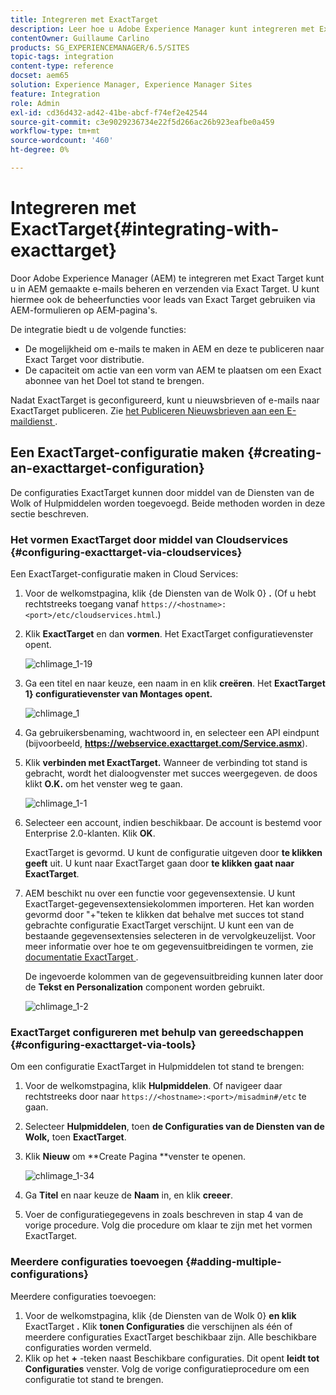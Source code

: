 ```yaml
---
title: Integreren met ExactTarget
description: Leer hoe u Adobe Experience Manager kunt integreren met ExactTarget.
contentOwner: Guillaume Carlino
products: SG_EXPERIENCEMANAGER/6.5/SITES
topic-tags: integration
content-type: reference
docset: aem65
solution: Experience Manager, Experience Manager Sites
feature: Integration
role: Admin
exl-id: cd36d432-ad42-41be-abcf-f74ef2e42544
source-git-commit: c3e9029236734e22f5d266ac26b923eafbe0a459
workflow-type: tm+mt
source-wordcount: '460'
ht-degree: 0%

---
```


# Integreren met ExactTarget{#integrating-with-exacttarget}

Door Adobe Experience Manager (AEM) te integreren met Exact Target kunt u in AEM gemaakte e-mails beheren en verzenden via Exact Target. U kunt hiermee ook de beheerfuncties voor leads van Exact Target gebruiken via AEM-formulieren op AEM-pagina&#39;s.

De integratie biedt u de volgende functies:

* De mogelijkheid om e-mails te maken in AEM en deze te publiceren naar Exact Target voor distributie.
* De capaciteit om actie van een vorm van AEM te plaatsen om een Exact abonnee van het Doel tot stand te brengen.

Nadat ExactTarget is geconfigureerd, kunt u nieuwsbrieven of e-mails naar ExactTarget publiceren. Zie [ het Publiceren Nieuwsbrieven aan een E-maildienst ](/help/sites-authoring/personalization.md).

## Een ExactTarget-configuratie maken {#creating-an-exacttarget-configuration}

De configuraties ExactTarget kunnen door middel van de Diensten van de Wolk of Hulpmiddelen worden toegevoegd. Beide methoden worden in deze sectie beschreven.

### Het vormen ExactTarget door middel van Cloudservices {#configuring-exacttarget-via-cloudservices}

Een ExactTarget-configuratie maken in Cloud Services:

1. Voor de welkomstpagina, klik {de Diensten van de Wolk 0} **.** (Of u hebt rechtstreeks toegang vanaf `https://<hostname>:<port>/etc/cloudservices.html`.)
1. Klik **ExactTarget** en dan **vormen**. Het ExactTarget configuratievenster opent.

   ![ chlimage_1-19 ](assets/chlimage_1-19.png)

1. Ga een titel en naar keuze, een naam in en klik **creëren**. Het **ExactTarget 1} configuratievenster van Montages opent.**

   ![ chlimage_1 ](assets/chlimage_1.jpeg)

1. Ga gebruikersbenaming, wachtwoord in, en selecteer een API eindpunt (bijvoorbeeld, **https://webservice.exacttarget.com/Service.asmx**).
1. Klik **verbinden met ExactTarget.** Wanneer de verbinding tot stand is gebracht, wordt het dialoogvenster met succes weergegeven. de doos klikt **O.K.** om het venster weg te gaan.

   ![ chlimage_1-1 ](assets/chlimage_1-1.jpeg)

1. Selecteer een account, indien beschikbaar. De account is bestemd voor Enterprise 2.0-klanten. Klik **OK**.

   ExactTarget is gevormd. U kunt de configuratie uitgeven door **te klikken geeft** uit. U kunt naar ExactTarget gaan door **te klikken gaat naar ExactTarget**.

1. AEM beschikt nu over een functie voor gegevensextensie. U kunt ExactTarget-gegevensextensiekolommen importeren. Het kan worden gevormd door &quot;+&quot;teken te klikken dat behalve met succes tot stand gebrachte configuratie ExactTarget verschijnt. U kunt een van de bestaande gegevensextensies selecteren in de vervolgkeuzelijst. Voor meer informatie over hoe te om gegevensuitbreidingen te vormen, zie [ documentatie ExactTarget ](https://help.salesforce.com/s/articleView?id=sf.mc_es_data_extension_data_relationships_classic.htm&amp;type=5).

   De ingevoerde kolommen van de gegevensuitbreiding kunnen later door de **Tekst en Personalization** component worden gebruikt.

   ![ chlimage_1-2 ](assets/chlimage_1-2.jpeg)

### ExactTarget configureren met behulp van gereedschappen {#configuring-exacttarget-via-tools}

Om een configuratie ExactTarget in Hulpmiddelen tot stand te brengen:

1. Voor de welkomstpagina, klik **Hulpmiddelen**. Of navigeer daar rechtstreeks door naar `https://<hostname>:<port>/misadmin#/etc` te gaan.
1. Selecteer **Hulpmiddelen**, toen **de Configuraties van de Diensten van de Wolk,** toen **ExactTarget**.
1. Klik **Nieuw** om **Create Pagina **venster te openen.

   ![ chlimage_1-34 ](assets/chlimage_1-3.jpeg)

1. Ga **Titel** en naar keuze de **Naam** in, en klik **creeer**.
1. Voer de configuratiegegevens in zoals beschreven in stap 4 van de vorige procedure. Volg die procedure om klaar te zijn met het vormen ExactTarget.

### Meerdere configuraties toevoegen {#adding-multiple-configurations}

Meerdere configuraties toevoegen:

1. Voor de welkomstpagina, klik {de Diensten van de Wolk 0} **en klik** ExactTarget **.** Klik **tonen Configuraties** die verschijnen als één of meerdere configuraties ExactTarget beschikbaar zijn. Alle beschikbare configuraties worden vermeld.
1. Klik op het **+** -teken naast Beschikbare configuraties. Dit opent **leidt tot Configuraties** venster. Volg de vorige configuratieprocedure om een configuratie tot stand te brengen.
